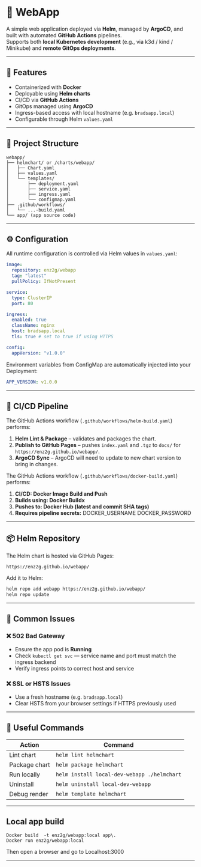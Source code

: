 # 🧩 WebApp

A simple web application deployed via **Helm**, managed by **ArgoCD**, and built with automated **GitHub Actions** pipelines.  
Supports both **local Kubernetes development** (e.g., via k3d / kind / Minikube) and **remote GitOps deployments**.

---

## 🚀 Features

- Containerized with **Docker**
- Deployable using **Helm charts**
- CI/CD via **GitHub Actions**
- GitOps managed using **ArgoCD**
- Ingress-based access with local hostname (e.g. `bradsapp.local`)
- Configurable through Helm `values.yaml`

---

## 🧱 Project Structure

```
webapp/
├── helmchart/ or /charts/webapp/
│   ├── Chart.yaml
│   ├── values.yaml
│   └── templates/
│       ├── deployment.yaml
│       ├── service.yaml
│       ├── ingress.yaml
│       └── configmap.yaml
├── .github/workflows/
│   └── ...-build.yaml
└── app/ (app source code)
```

---

## ⚙️ Configuration

All runtime configuration is controlled via Helm values in `values.yaml`:

```yaml
image:
  repository: enz2g/webapp
  tag: "latest"
  pullPolicy: IfNotPresent

service:
  type: ClusterIP
  port: 80

ingress:
  enabled: true
  className: nginx
  host: bradsapp.local
  tls: true # set to true if using HTTPS

config:
  appVersion: "v1.0.0"
```

Environment variables from ConfigMap are automatically injected into your Deployment:

```yaml
APP_VERSION: v1.0.0
```

---

## 🧪 CI/CD Pipeline

The GitHub Actions workflow (`.github/workflows/helm-build.yaml`) performs:

1. **Helm Lint & Package** – validates and packages the chart.
2. **Publish to GitHub Pages** – pushes `index.yaml` and `.tgz` to `docs/` for `https://enz2g.github.io/webapp/`.
3. **ArgoCD Sync** – ArgoCD will need to update to new chart version to bring in changes.

The GitHub Actions workflow (`.github/workflows/docker-build.yaml`) performs:

1. **CI/CD: Docker Image Build and Push**
2. **Builds using: Docker Buildx**
3. **Pushes to: Docker Hub (latest and commit SHA tags)**
4. **Requires pipeline secrets:**
        DOCKER_USERNAME
        DOCKER_PASSWORD

---

## 📦 Helm Repository

The Helm chart is hosted via GitHub Pages:

```
https://enz2g.github.io/webapp/
```

Add it to Helm:

```bash
helm repo add webapp https://enz2g.github.io/webapp/
helm repo update
```

---

## 🧰 Common Issues

### ❌ 502 Bad Gateway
- Ensure the app pod is **Running**
- Check `kubectl get svc` — service name and port must match the ingress backend
- Verify ingress points to correct host and service

### ❌ SSL or HSTS Issues
- Use a fresh hostname (e.g. `bradsapp.local`)
- Clear HSTS from your browser settings if HTTPS previously used

---

## 🧭 Useful Commands

| Action | Command |
|--------|----------|
| Lint chart | `helm lint helmchart` |
| Package chart | `helm package helmchart` |
| Run locally | `helm install local-dev-webapp ./helmchart` |
| Uninstall | `helm uninstall local-dev-webapp` |
| Debug render | `helm template helmchart` |

---

## Local app build 
```
Docker build  -t enz2g/webapp:local app\.
Docker run enz2g/webapp:local 
```
Then open a browser and go to Localhost:3000

---

